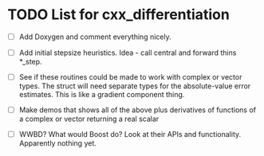 # TODO List for cxx_differentiation

  * [ ] Add Doxygen and comment everything nicely.

  * [ ] Add initial stepsize heuristics.
	Idea - call central and forward thins *_step.

  * [ ] See if these routines could be made to work with complex or vector types.
	The struct will need separate types for the absolute-value error estimates.
	This is like a gradient component thing.

  * [ ] Make demos that shows all of the above plus derivatives of functions
	of a complex or vector returning a real scalar

  * [ ] WWBD? What would Boost do?  Look at their APIs and functionality.
	Apparently nothing yet.
